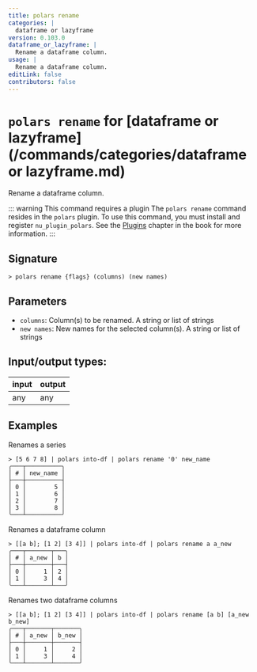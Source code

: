 ```yaml
---
title: polars rename
categories: |
  dataframe or lazyframe
version: 0.103.0
dataframe_or_lazyframe: |
  Rename a dataframe column.
usage: |
  Rename a dataframe column.
editLink: false
contributors: false
---
```

<!-- This file is automatically generated. Please edit the command in https://github.com/nushell/nushell instead. -->

# `polars rename` for [dataframe or lazyframe](/commands/categories/dataframe or lazyframe.md)

<div class='command-title'>Rename a dataframe column.</div>

::: warning This command requires a plugin
The `polars rename` command resides in the `polars` plugin.
To use this command, you must install and register `nu_plugin_polars`.
See the [Plugins](/book/plugins.html) chapter in the book for more information.
:::


## Signature

```> polars rename {flags} (columns) (new names)```

## Parameters

 -  `columns`: Column(s) to be renamed. A string or list of strings
 -  `new names`: New names for the selected column(s). A string or list of strings


## Input/output types:

| input | output |
| ----- | ------ |
| any   | any    |

## Examples

Renames a series
```nu
> [5 6 7 8] | polars into-df | polars rename '0' new_name
╭───┬──────────╮
│ # │ new_name │
├───┼──────────┤
│ 0 │        5 │
│ 1 │        6 │
│ 2 │        7 │
│ 3 │        8 │
╰───┴──────────╯

```

Renames a dataframe column
```nu
> [[a b]; [1 2] [3 4]] | polars into-df | polars rename a a_new
╭───┬───────┬───╮
│ # │ a_new │ b │
├───┼───────┼───┤
│ 0 │     1 │ 2 │
│ 1 │     3 │ 4 │
╰───┴───────┴───╯

```

Renames two dataframe columns
```nu
> [[a b]; [1 2] [3 4]] | polars into-df | polars rename [a b] [a_new b_new]
╭───┬───────┬───────╮
│ # │ a_new │ b_new │
├───┼───────┼───────┤
│ 0 │     1 │     2 │
│ 1 │     3 │     4 │
╰───┴───────┴───────╯

```
